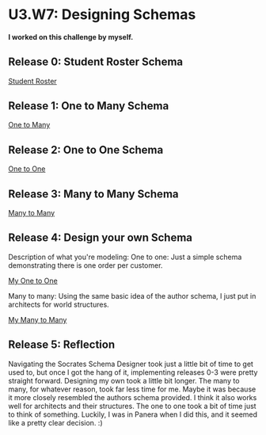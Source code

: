 # U3.W7: Designing Schemas


#### I worked on this challenge by myself.


## Release 0: Student Roster Schema
<a href="http://minus.com/i/9ljrSZUnnGS2">Student Roster</a>

## Release 1: One to Many Schema
<a href="http://minus.com/i/tsrLPSv1XrvG">One to Many</a>


## Release 2: One to One Schema
<a href="http://minus.com/i/bjqq3hV6h9IxM">One to One</a>


## Release 3: Many to Many Schema
<a href="http://minus.com/i/tNH6AmfywB2M">Many to Many</a>


## Release 4: Design your own Schema
Description of what you're modeling: 
One to one: Just a simple schema demonstrating there is one order per customer.

<a href="http://minus.com/i/DxYUEMglEoUr">My One to One</a>

Many to many: Using the same basic idea of the author schema, I just put in architects for world structures.

<a href="http://minus.com/i/A6AShd1wipPx">My Many to Many</a>

## Release 5: Reflection

Navigating the Socrates Schema Designer took just a little bit of time to get used to, but once I got the hang of it, implementing releases 0-3 were pretty straight forward. Designing my own took a little bit longer. The many to many, for whatever reason, took far less time for me. Maybe it was because it more closely resembled the authors schema provided. I think it also works well for architects and their structures. The one to one took a bit of time just to think of something. Luckily, I was in Panera when I did this, and it seemed like a pretty clear decision. :)
